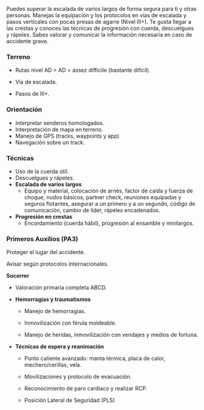 Puedes superar la escalada de varios largos de forma segura para ti y otras personas. Manejas la equipación y los protocolos en vías de escalada y pasos verticales con pocas presas de agarre (Nivel III+). Te gusta llegar a las crestas y conoces las técnicas de progresión con cuerda, descuelgues y rápeles. Sabes valorar y comunicar la información necesaria en caso de accidente grave.

### **Terreno**

- Rutas nivel AD = AD = assez difficile (bastante difícil)

- Vía de escalada.

- Pasos de III+.

### **Orientación**

- Interpretar senderos homologados.
- Interpretación de mapa en terreno.
- Manejo de GPS (tracks, waypoints y app)
- Navegación sobre un track.

### Técnicas

- Uso de la cuerda útil.
- Descuelgues y rápeles.
- **Escalada de varios largos**
  - Equipo y material, colocación de arnés, factor de caída y fuerza de choque, nudos básicos, partner check, reuniones equipadas y seguros flotantes, asegurar a un primero y a un segundo, código de comunicación, cambio de líder, rápeles encadenados.
- **Progresión en crestas**
  - Encordamiento (cuerda hábil), progresión al ensamble y minilargos.

### **Primeros Auxilios (PA3)**

Proteger el lugar del accidente.

Avisar según protocolos internacionales.

**Socorrer**

- Valoración primaria completa ABCD.

- **Hemorragias y traumatismos**

  - Manejo de hemorragias.

  - Inmovilización con férula moldeable.

  - Manejo de heridas, inmovilización con vendajes y medios de fortuna.

- **Técnicas de espera y reanimación**

  - Punto caliente avanzado: manta térmica, placa de calor, mechero/cerillas, vela.

  - Movilizaciones y protocolo de evacuación.

  - Reconocimiento de paro cardíaco y realizar RCP.

  - Posición Lateral de Seguridad (PLS)
